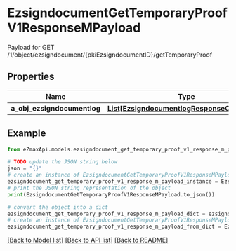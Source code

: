 # EzsigndocumentGetTemporaryProofV1ResponseMPayload

Payload for GET /1/object/ezsigndocument/{pkiEzsigndocumentID}/getTemporaryProof

## Properties

Name | Type | Description | Notes
------------ | ------------- | ------------- | -------------
**a_obj_ezsigndocumentlog** | [**List[EzsigndocumentlogResponseCompound]**](EzsigndocumentlogResponse.md) |  | 

## Example

```python
from eZmaxApi.models.ezsigndocument_get_temporary_proof_v1_response_m_payload import EzsigndocumentGetTemporaryProofV1ResponseMPayload

# TODO update the JSON string below
json = "{}"
# create an instance of EzsigndocumentGetTemporaryProofV1ResponseMPayload from a JSON string
ezsigndocument_get_temporary_proof_v1_response_m_payload_instance = EzsigndocumentGetTemporaryProofV1ResponseMPayload.from_json(json)
# print the JSON string representation of the object
print(EzsigndocumentGetTemporaryProofV1ResponseMPayload.to_json())

# convert the object into a dict
ezsigndocument_get_temporary_proof_v1_response_m_payload_dict = ezsigndocument_get_temporary_proof_v1_response_m_payload_instance.to_dict()
# create an instance of EzsigndocumentGetTemporaryProofV1ResponseMPayload from a dict
ezsigndocument_get_temporary_proof_v1_response_m_payload_from_dict = EzsigndocumentGetTemporaryProofV1ResponseMPayload.from_dict(ezsigndocument_get_temporary_proof_v1_response_m_payload_dict)
```
[[Back to Model list]](../README.md#documentation-for-models) [[Back to API list]](../README.md#documentation-for-api-endpoints) [[Back to README]](../README.md)



